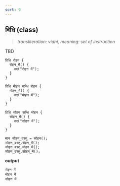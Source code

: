 ```yaml
---
sort: 9
---
```

## विधि (class)

>_transliteration: vidhi, meaning: set of instruction_

TBD

```ved
विधि रोहन {
  रोहन_में() {
    वद("रोहन में");
  }
}

विधि मोहन सन्धि रोहन {
  मोहन_में() {
    वद("मोहन में");
  }
}

विधि सोहन सन्धि मोहन {
  सोहन_में() {
    वद("सोहन में");
  }
}

मान सोहन_वस्तु = सोहन();
सोहन_वस्तु.रोहन_में();
सोहन_वस्तु.मोहन_में();
सोहन_वस्तु.सोहन_में();
```

**output**

```bash
रोहन में
मोहन में
सोहन में
```